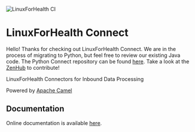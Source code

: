 ![LinuxForHealth CI](https://github.com/LinuxForHealth/connect/workflows/Linux%20for%20Health%20CI/badge.svg?branch=master)

# LinuxForHealth Connect  
Hello! Thanks for checking out LinuxForHealth Connect. We are in the process of migrating to Python, but feel free to review our existing Java code.
The Python Connect repository can be found [here](https://github.com/LinuxForHealth/pyconnect). Take a look at the [ZenHub](https://github.com/LinuxForHealth/pyconnect#workspaces/linux-for-health-5ee2d7cecec5920ec43ae1cb/board?repos=318320762) to contribute!  

LinuxForHealth Connectors for Inbound Data Processing

Powered by [Apache Camel](https://camel.apache.org/)

## Documentation
Online documentation is available [here](https://linuxforhealth.github.io/docs).
